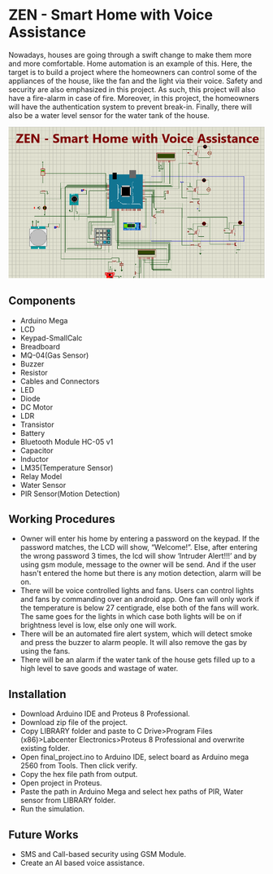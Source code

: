 # ZEN - Smart Home with Voice Assistance

   Nowadays, houses are going through a swift change to make them more
   and more comfortable. Home automation is an example of this. Here, the target
   is to build a project where the homeowners can control some of the
   appliances of the house, like the fan and the light via their voice. Safety and security
   are also emphasized in this project. As such, this project will also have a
   fire-alarm in case of fire. Moreover, in this project, the homeowners will
   have the authentication system to prevent break-in. Finally, there will also
   be a water level sensor for the water tank of the house.


   ![Project](Project2.png)

## Components

   - Arduino Mega
   - LCD
   - Keypad-SmallCalc
   - Breadboard
   - MQ-04(Gas Sensor)
   - Buzzer
   - Resistor
   - Cables and Connectors
   - LED
   - Diode
   - DC Motor
   - LDR
   - Transistor
   - Battery
   - Bluetooth Module HC-05 v1
   - Capacitor
   - Inductor
   - LM35(Temperature Sensor)
   - Relay Model
   - Water Sensor
   - PIR Sensor(Motion Detection)
   
## Working Procedures

   - Owner will enter his home by entering a password on the keypad.
   If the password matches, the LCD will show, “Welcome!”. Else,
   after entering the wrong password 3 times, the lcd will show ‘Intruder Alert!!!’ and by using gsm module, message to the owner will be send. And if the user hasn't entered the home but there is any motion detection, alarm will be on.
   - There will be voice controlled lights and fans. Users can
   control lights and fans by commanding over an android app. One
   fan will only work if the temperature is below 27 centigrade,
   else both of the fans will work. The same goes for the lights in
   which case both lights will be on if brightness level is low, else only one will work.
   - There will be an automated fire alert system, which will detect smoke
   and press the buzzer to alarm people. It will also remove the gas by using the fans.
   - There will be an alarm if the water tank of the house gets filled up to
   a high level to save goods and wastage of water.

## Installation
   
   - Download Arduino IDE and Proteus 8 Professional.
   - Download zip file of the project.
   - Copy LIBRARY folder and paste to C Drive>Program Files (x86)>Labcenter Electronics>Proteus 8 Professional and overwrite existing folder.
   - Open final_project.ino to Arduino IDE, select board as Arduino mega 2560 from Tools. Then click verify.
   - Copy the hex file path from output.
   - Open project in Proteus.
   - Paste the path in Arduino Mega and select hex paths of PIR, Water sensor from LIBRARY folder.
   - Run the simulation.

## Future Works
   - SMS and Call-based security using GSM Module.
   - Create an AI based voice assistance.

